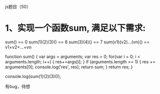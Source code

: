 js题目（50）

# 1、实现一个函数sum, 满足以下需求:
sum() == 0
sum(1)(2)(3)() == 6
sum(3)(4)() == 7
sum(v1)(v2)...(vn)() == v1+v2+...+vn

function sum() {
	var args = arguments;
    var res = 0;
    for(var i = 0; i < arguments.length; i++) {
        res+=args[i];
    }
	if (arguments.length == 1) {
        res += arguments[0];
        console.log('res', res);
    	return sum;
	}
    return res;
}

console.log(sum(1)(2)(3)());

有bug，待想